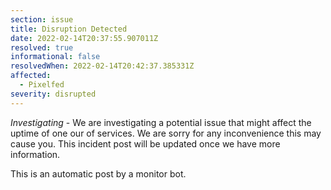 ```yaml
---
section: issue
title: Disruption Detected
date: 2022-02-14T20:37:55.907011Z
resolved: true
informational: false
resolvedWhen: 2022-02-14T20:42:37.385331Z
affected:
  - Pixelfed
severity: disrupted
---
```

*Investigating* - We are investigating a potential issue that might affect the uptime of one our of services. We are sorry for any inconvenience this may cause you. This incident post will be updated once we have more information.

This is an automatic post by a monitor bot.
        